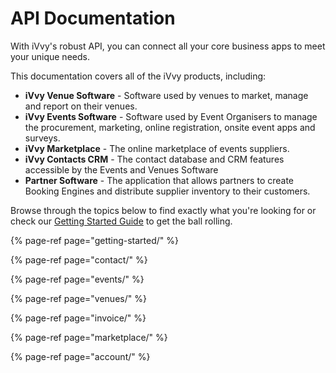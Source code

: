 # API Documentation

With iVvy's robust API, you can connect all your core business apps to meet your unique needs.

This documentation covers all of the iVvy products, including:

* **iVvy Venue Software** - Software used by venues to market, manage and report on their venues.
* **iVvy Events Software** - Software used by Event Organisers to manage the procurement, marketing, online registration, onsite event apps and surveys.
* **iVvy Marketplace**  - The online marketplace of events suppliers.
* **iVvy Contacts CRM** - The contact database and CRM features accessible by the Events and Venues Software
* **Partner Software** - The application that allows partners to create Booking Engines and distribute supplier inventory to their customers.

Browse through the topics below to find exactly what you're looking for or check our [Getting Started Guide](https://developer.ivvy.com/getting-started) to get the ball rolling.

{% page-ref page="getting-started/" %}

{% page-ref page="contact/" %}

{% page-ref page="events/" %}

{% page-ref page="venues/" %}

{% page-ref page="invoice/" %}

{% page-ref page="marketplace/" %}

{% page-ref page="account/" %}

